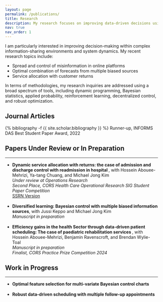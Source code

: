 ```yaml
---
layout: page
permalink: /publications/
title: Research
description: My research focuses on improving data-driven decisions using statistical learning and stochastic modeling methods with application in service operations and revenue management. 
nav: true
nav_order: 1
---
```

<!-- _pages/publications.md -->
I am particularly interested in improving decision-making within complex information-sharing environments and system dynamics. My recent research topics include:

-	Spread and control of misinformation in online platforms
-	Optimal combination of forecasts from multiple biased sources
-	Service allocation with customer returns

  
In terms of methodologies, my research inquiries are addressed using a broad spectrum of tools, including dynamic programming,  Bayesian statistics, applied probability, reinforcement learning, decentralized control,  and robust optimization.

<h2>Journal Articles</h2>

<div class="publications">
  
{% bibliography -f {{ site.scholar.bibliography }} %}
Runner-up, INFORMS DAS Best Student Paper Award, 2022
</div>

<!--  Runner-up for INFORMS DAS Best Student Paper Award, 2022-->


<div class="working-papers">
    <h2> Papers Under Review or In Preparation </h2>
  <hr>
      <ul>
        <li>
            <strong> Dynamic service allocation with returns: the case of admission and discharge control with readmission in hospital </strong>, with Hossein Abouee-Mehrizi, Ya-tang Chuang, and Michael Jong Kim<br>
            <em> Under review at Operations Research </em><br>
          <em>Second Place, CORS Health Care Operational Research SIG Student Paper Competition</em> <br>
          <a href="https://papers.ssrn.com/sol3/papers.cfm?abstract_id=4950175" target="_blank">SSRN Version</a>
        </li>
        <br>
        <li>
            <strong>Diversified learning: Bayesian control with multiple biased information sources</strong>, with Jussi Keppo and Michael Jong Kim<br>
            <em> Manuscript in preparation </em>
        </li>
         <br>
        <li>
           <strong>Efficiency gains in the health Sector through data-driven patient scheduling: The case of paediatric rehabilitation services </strong>, with Hossein Abouee-Mehrizi, Benjamin Ravenscroft, and Brendan Wylie-Toal<br>
            <em> Manuscript in preparation </em> <br>
            <em> Finalist, CORS Practice Prize Competition 2024 </em>
        </li>
      </ul>
</div>









<div class="work-in-progress">
    <h2>Work in Progress</h2>
  <hr>
    <ul>
        <li>
            <strong>Optimal feature selection for multi-variate Bayesian control charts</strong>
        </li>
        <br>
        <li>
            <strong>Robust data-driven scheduling with multiple follow-up appointments</strong>
        </li>
    </ul>
</div>

